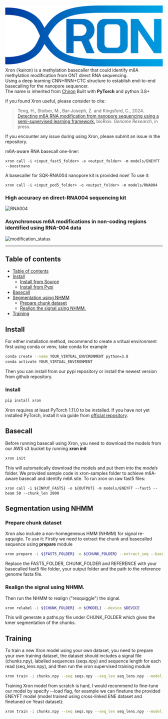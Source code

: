 ![xron_logo](https://github.com/haotianteng/Xron/blob/master/docs/images/xron_logo.png)
Xron (ˈkairɑn) is a methylation basecaller that could identify m6A methylation modification from ONT direct RNA sequencing.  
Using a deep learning CNN+RNN+CTC structure to establish end-to-end basecalling for the nanopore sequencer.  
The name is inherited from [Chiron](https://github.com/haotianteng/Chiron)
Built with **PyTorch** and python 3.8+

If you found Xron useful, please consider to cite:  
> Teng, H., Stoiber, M., Bar-Joseph, Z. and Kingsford, C., 2024. [Detecting m6A RNA modification from nanopore sequencing using a semi-supervised learning framework.](https://www.biorxiv.org/content/10.1101/2024.01.06.574484v1.full.pdf) bioRxiv. *Genome Research*, in press.

If you encounter any issue during using Xron, please submit an issue in the repository.

m6A-aware RNA basecall one-liner:
```
xron call -i <input_fast5_folder> -o <output_folder> -m models/ENEYFT --boostnano
```

A basecaller for SQK-RNA004 nanopore kit is provided now! To use it:
```
xron call -i <input_pod5_folder> -o <output_folder> -m models/RNA004
```

### High accuracy on direct-RNA004 sequencing kit
![RNA004](https://github.com/user-attachments/assets/5179540a-afed-4c62-86cf-42c831243e0c)

### Asynchronous m6A modifications in non-coding regions identified using RNA-004 data
![modification_status](https://github.com/user-attachments/assets/4178ecfa-9597-40bf-b5d7-b0bab72974f1)


---
## Table of contents

- [Table of contents](#table-of-contents)
- [Install](#install)
  - [Install from Source](#install-from-source)
  - [Install from Pypi](#install-from-pypi)
- [Basecall](#basecall)
- [Segmentation using NHMM](#segmentation-using-nhmm)
  - [Prepare chunk dataset](#prepare-chunk-dataset)
  - [Realign the signal using NHMM.](#realign-the-signal-using-nhmm)
- [Training](#training)
  
## Install
For either installation method, recommend to create a vritual environment first using conda or venv, take conda for example
```bash
conda create --name YOUR_VIRTUAL_ENVIRONMENT python=3.8
conda activate YOUR_VIRTUAL_ENVIRONMENT
```
Then you can install from our pypi repository or install the newest version from github repository.

### Install
```bash
pip install xron
```
Xron requires at least PyTorch 1.11.0 to be installed. If you have not yet installed PyTorch, install it via guide from [official repository](https://pytorch.org/get-started/locally/).
## Basecall
Before running basecall using Xron, you need to download the models from our AWS s3 bucket by running **xron init**
```bash
xron init
```
This will automatically download the models and put them into the *models* folder.
We provided sample code in xron-samples folder to achieve m6A-aware basecall and identify m6A site. 
To run xron on raw fast5 files:
```
xron call -i ${INPUT_FAST5} -o ${OUTPUT} -m models/ENEYFT --fast5 --beam 50 --chunk_len 2000
```

## Segmentation using NHMM
### Prepare chunk dataset
Xron also include a non-homegeneous HMM (NHMM) for signal re-sqquigle. To use it:
Firstly we need to extract the chunk and basecalled sequence using **prepare** module
```bash
xron prepare -i ${FAST5_FOLDER} -o ${CHUNK_FOLDER} --extract_seq --basecaller guppy --reference ${REFERENCE} --mode rna_meth --extract_kmer -k 5 --chunk_len 4000 --write_correction
```
Replace the FAST5_FOLDER, CHUNK_FOLDER and REFERENCE with your basecalled fast5 file folder, your output folder and the path to the reference genome fasta file.

### Realign the signal using NHMM.
Then run the NHMM to realign ("resquiggle") the signal.
```bash
xron relabel -i ${CHUNK_FOLDER} -m ${MODEL} --device $DEVICE
```
This will generate a paths.py file under CHUNK_FOLDER which gives the kmer segmentation of the chunks.

## Training
To train a new Xron model using your own dataset, you need to prepare your own training dataset, the dataset should includes a signal file (chunks.npy), labelled sequences (seqs.npy) and sequence length for each read (seq_lens.npy), and then run the xron supervised training module
```bash
xron train -i chunks.npy --seq seqs.npy --seq_len seq_lens.npy --model_folder OUTPUT_MODEL_FOLDER
```
Training Xron model from scratch is hard, I would recommend to fine-tune our model by specify --load flag, for example we can finetune the provided ENEYFT model (model trained using cross-linked ENE dataset and finetuned on Yeast dataset):
```bash
xron train -i chunks.npy --seq seqs.npy --seq_len seq_lens.npy --model_folder models/ENEYFT --load
```

